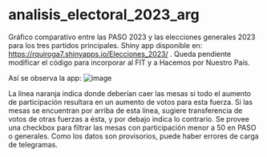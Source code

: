 # analisis_electoral_2023_arg
Gráfico comparativo entre las PASO 2023 y las elecciones generales 2023 para los tres partidos principales. Shiny app disponible en:
https://rquiroga7.shinyapps.io/Elecciones_2023/
. Queda pendiente modificar el código para incorporar al FIT y a Hacemos por Nuestro País.

Así se observa la app:
![image](https://github.com/rquiroga7/analisis_electoral_2023_arg/assets/8103453/3dff29f2-26e6-46ae-a41a-d43348c6a136)


La línea naranja indica donde deberían caer las mesas si todo el aumento de participación resultara en un aumento de votos para esta fuerza. Si las mesas se encuentran por arriba de esta línea, sugiere transferencia de votos de otras fuerzas a ésta, y por debajo indica lo contrario. Se provee una checkbox para filtrar las mesas con participación menor a 50 en PASO o generales. Como los datos son provisorios, puede haber errores de carga de telegramas.
